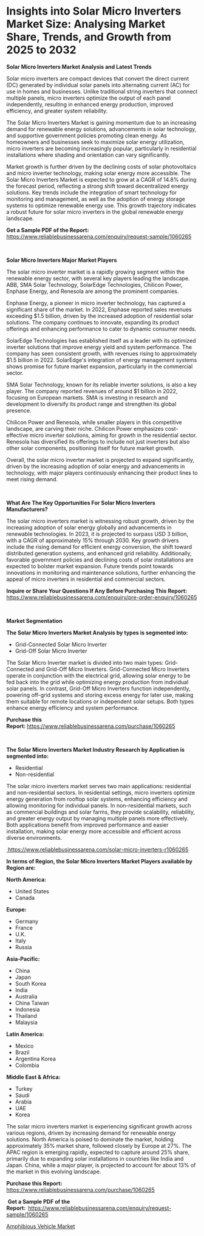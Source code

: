 <p><h1>Insights into Solar Micro Inverters Market Size: Analysing Market Share, Trends, and Growth from 2025 to 2032</h1></p><p><strong>Solar Micro Inverters Market Analysis and Latest Trends</strong></p>
<p><p>Solar micro inverters are compact devices that convert the direct current (DC) generated by individual solar panels into alternating current (AC) for use in homes and businesses. Unlike traditional string inverters that connect multiple panels, micro inverters optimize the output of each panel independently, resulting in enhanced energy production, improved efficiency, and greater system reliability.</p><p>The Solar Micro Inverters Market is gaining momentum due to an increasing demand for renewable energy solutions, advancements in solar technology, and supportive government policies promoting clean energy. As homeowners and businesses seek to maximize solar energy utilization, micro inverters are becoming increasingly popular, particularly in residential installations where shading and orientation can vary significantly.</p><p>Market growth is further driven by the declining costs of solar photovoltaics and micro inverter technology, making solar energy more accessible. The Solar Micro Inverters Market is expected to grow at a CAGR of 14.8% during the forecast period, reflecting a strong shift toward decentralized energy solutions. Key trends include the integration of smart technology for monitoring and management, as well as the adoption of energy storage systems to optimize renewable energy use. This growth trajectory indicates a robust future for solar micro inverters in the global renewable energy landscape.</p></p>
<p><strong>Get a Sample PDF of the Report:&nbsp;</strong> <a href="https://www.reliablebusinessarena.com/enquiry/request-sample/1060265?utm_campaign=2733&utm_medium=2&utm_source=Github&utm_content=ia&utm_term=22032025&utm_id=solar-micro-inverters">https://www.reliablebusinessarena.com/enquiry/request-sample/1060265</a></p>
<p>&nbsp;</p>
<p><strong>Solar Micro Inverters Major Market Players</strong></p>
<p><p>The solar micro inverter market is a rapidly growing segment within the renewable energy sector, with several key players leading the landscape. ABB, SMA Solar Technology, SolarEdge Technologies, Chilicon Power, Enphase Energy, and Renesola are among the prominent companies.</p><p>Enphase Energy, a pioneer in micro inverter technology, has captured a significant share of the market. In 2022, Enphase reported sales revenues exceeding $1.5 billion, driven by the increased adoption of residential solar solutions. The company continues to innovate, expanding its product offerings and enhancing performance to cater to dynamic consumer needs.</p><p>SolarEdge Technologies has established itself as a leader with its optimized inverter solutions that improve energy yield and system performance. The company has seen consistent growth, with revenues rising to approximately $1.5 billion in 2022. SolarEdge's integration of energy management systems shows promise for future market expansion, particularly in the commercial sector.</p><p>SMA Solar Technology, known for its reliable inverter solutions, is also a key player. The company reported revenues of around $1 billion in 2022, focusing on European markets. SMA is investing in research and development to diversify its product range and strengthen its global presence.</p><p>Chilicon Power and Renesola, while smaller players in this competitive landscape, are carving their niche. Chilicon Power emphasizes cost-effective micro inverter solutions, aiming for growth in the residential sector. Renesola has diversified its offerings to include not just inverters but also other solar components, positioning itself for future market growth.</p><p>Overall, the solar micro inverter market is projected to expand significantly, driven by the increasing adoption of solar energy and advancements in technology, with major players continuously enhancing their product lines to meet rising demand.</p></p>
<p>&nbsp;</p>
<p><strong>What Are The Key Opportunities For Solar Micro Inverters Manufacturers?</strong></p>
<p><p>The solar micro inverters market is witnessing robust growth, driven by the increasing adoption of solar energy globally and advancements in renewable technologies. In 2023, it is projected to surpass USD 3 billion, with a CAGR of approximately 15% through 2030. Key growth drivers include the rising demand for efficient energy conversion, the shift toward distributed generation systems, and enhanced grid reliability. Additionally, favorable government policies and declining costs of solar installations are expected to bolster market expansion. Future trends point towards innovations in monitoring and maintenance solutions, further enhancing the appeal of micro inverters in residential and commercial sectors.</p></p>
<p><strong>Inquire or Share Your Questions If Any Before Purchasing This Report:</strong> <a href="https://www.reliablebusinessarena.com/enquiry/pre-order-enquiry/1060265?utm_campaign=2733&utm_medium=2&utm_source=Github&utm_content=ia&utm_term=22032025&utm_id=solar-micro-inverters">https://www.reliablebusinessarena.com/enquiry/pre-order-enquiry/1060265</a></p>
<p>&nbsp;</p>
<p><strong>Market Segmentation</strong></p>
<p><strong>The Solar Micro Inverters Market Analysis by types is segmented into:</strong></p>
<p><ul><li>Grid-Connected Solar Micro Inverter</li><li>Grid-Off Solar Micro Inverter</li></ul></p>
<p><p>The Solar Micro Inverter market is divided into two main types: Grid-Connected and Grid-Off Micro Inverters. Grid-Connected Micro Inverters operate in conjunction with the electrical grid, allowing solar energy to be fed back into the grid while optimizing energy production from individual solar panels. In contrast, Grid-Off Micro Inverters function independently, powering off-grid systems and storing excess energy for later use, making them suitable for remote locations or independent solar setups. Both types enhance energy efficiency and system performance.</p></p>
<p><strong>Purchase this Report:&nbsp;</strong><a href="https://www.reliablebusinessarena.com/purchase/1060265?utm_campaign=2733&utm_medium=2&utm_source=Github&utm_content=ia&utm_term=22032025&utm_id=solar-micro-inverters">https://www.reliablebusinessarena.com/purchase/1060265</a></p>
<p>&nbsp;</p>
<p><strong>The Solar Micro Inverters Market Industry Research by Application is segmented into:</strong></p>
<p><ul><li>Residential</li><li>Non-residential</li></ul></p>
<p><p>The solar micro inverters market serves two main applications: residential and non-residential sectors. In residential settings, micro inverters optimize energy generation from rooftop solar systems, enhancing efficiency and allowing monitoring for individual panels. In non-residential markets, such as commercial buildings and solar farms, they provide scalability, reliability, and greater energy output by managing multiple panels more effectively. Both applications benefit from improved performance and easier installation, making solar energy more accessible and efficient across diverse environments.</p></p>
<p><a href="https://www.reliablebusinessarena.com/solar-micro-inverters-r1060265?utm_campaign=2733&utm_medium=2&utm_source=Github&utm_content=ia&utm_term=22032025&utm_id=solar-micro-inverters">&nbsp;https://www.reliablebusinessarena.com/solar-micro-inverters-r1060265</a></p>
<p><strong>In terms of Region, the Solar Micro Inverters Market Players available by Region are:</strong></p>
<p>
    <p> <strong> North America: </strong>
        <ul>
            <li>United States</li>
            <li>Canada</li>
        </ul>
        </p> 
    <p> <strong> Europe: </strong>
        <ul>
            <li>Germany</li>
            <li>France</li>
            <li>U.K.</li>
            <li>Italy</li>
            <li>Russia</li>
        </ul>
        </p> 
    <p> <strong> Asia-Pacific: </strong>
        <ul>
            <li>China</li>
            <li>Japan</li>
            <li>South Korea</li>
            <li>India</li>
            <li>Australia</li>
            <li>China Taiwan</li>
            <li>Indonesia</li>
            <li>Thailand</li>
            <li>Malaysia</li>
        </ul>
        </p> 
    <p> <strong> Latin America: </strong>
        <ul>
            <li>Mexico</li>
            <li>Brazil</li>
            <li>Argentina Korea</li>
            <li>Colombia</li>
        </ul>
        </p> 
    <p> <strong> Middle East & Africa: </strong>
        <ul>
            <li>Turkey</li>
            <li>Saudi</li>
            <li>Arabia</li>
            <li>UAE</li>
            <li>Korea</li>
        </ul>
    </p>
    </p>
<p><p>The solar micro inverters market is experiencing significant growth across various regions, driven by increasing demand for renewable energy solutions. North America is poised to dominate the market, holding approximately 35% market share, followed closely by Europe at 27%. The APAC region is emerging rapidly, expected to capture around 25% share, primarily due to expanding solar installations in countries like India and Japan. China, while a major player, is projected to account for about 13% of the market in this evolving landscape.</p></p>
<p><strong>Purchase this Report: </strong><a href="https://www.reliablebusinessarena.com/purchase/1060265?utm_campaign=2733&utm_medium=2&utm_source=Github&utm_content=ia&utm_term=22032025&utm_id=solar-micro-inverters">https://www.reliablebusinessarena.com/purchase/1060265</a></p>
<p>&nbsp;<strong>Get a Sample PDF of the Report:&nbsp;&nbsp;</strong><a href="https://www.reliablebusinessarena.com/enquiry/request-sample/1060265?utm_campaign=2733&utm_medium=2&utm_source=Github&utm_content=ia&utm_term=22032025&utm_id=solar-micro-inverters">https://www.reliablebusinessarena.com/enquiry/request-sample/1060265</a></p>
<p><strong></strong></p>
<p><p><a href="https://github.com/hammelximalschid/Market-Research-Report-List-1/blob/main/amphibious-vehicle-market.md?utm_campaign=2733&utm_medium=2&utm_source=Github&utm_content=ia&utm_term=22032025&utm_id=solar-micro-inverters">Amphibious Vehicle Market</a></p></p>
